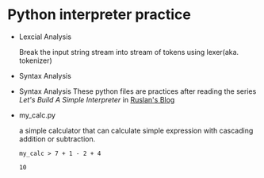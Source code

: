 # Python interpreter practice

- Lexcial Analysis

    Break the input string stream into stream of tokens using lexer(aka. tokenizer)

- Syntax Analysis


- Syntax Analysis
These python files are practices after reading the series _Let's Build A Simple Interpreter_ in [Ruslan's Blog][1]

- my_calc.py

    a simple calculator that can calculate simple expression with cascading addition or subtraction.

    ```shell
    my_calc > 7 + 1 - 2 + 4

    10

    ```


[1]: https://ruslanspivak.com/lsbasi-part1/

